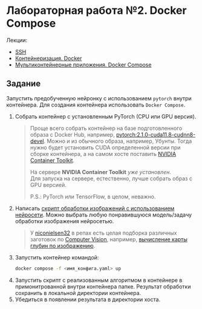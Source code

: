 # Лабораторная работа №2. Docker Compose

Лекции:
- [SSH](../../lectures/lecture_0/lecture_0.md)
- [Контейнеризация. Docker](../../lectures/lecture_1/lecture_1.md)
- [Мультиконтейнерные приложения. Docker Compose](../../lectures/lecture_2/lecture_2.md)

## Задание

Запустить предобученную нейронку с использованием `pytorch` внутри контейнера. Для создания контейнера использовать `Docker Compose`.

1. Собрать контейнер с установленным PyTorch (CPU или GPU версия).
   > Проще всего собрать контейнер на базе подготовленного образа с Docker Hub, например, 
    [pytorch:2.1.0-cuda11.8-cudnn8-devel](https://hub.docker.com/layers/pytorch/pytorch/2.1.0-cuda11.8-cudnn8-devel/images/sha256-558b78b9a624969d54af2f13bf03fbad27907dbb6f09973ef4415d6ea24c80d9?context=explore).
    Можно и из обычного образа, например, Убунты. Тогда нужно будет установить CUDA определенной версии 
  при сборке контейнера, а на самом хосте поставить [NVIDIA Container Toolkit](https://docs.nvidia.com/datacenter/cloud-native/container-toolkit/latest/install-guide.html).  
   > 
   > На сервере **NVIDIA Container Toolkit** *уже установлен*.  
   > Для запуска на сервере, естественно, лучше собрать образ с GPU версией.  
   > 
   > P.S.: PyTorch или TensorFlow, в целом, неважно.
2. Написать [скрипт обработки изображений с использованием нейросети](sub_task_pytorch.md). 
   Можно выбрать любую понравившуюся модель/задачу обработки изображения нейросетью.  
   > У [niconielsen32](https://github.com/niconielsen32) в репах есть целая подборка различных заготовок по 
     [Computer Vision](https://github.com/niconielsen32/ComputerVision), например, 
     [вычисление карты глубин по изображению](https://github.com/niconielsen32/ComputerVision/blob/master/MonocularDepth/midasDepthMap.py).
   > 
3. Запустить контейнер командой:
   ```bash
   docker compose -f <имя_конфига.yaml> up
   ```
4. Запустить скрипт с реализованным алгоритмом в контейнере в примонитрованной внутри контейнера папке. 
   Результат обработки сохранить в локальной директории контейнера.
5. Убедиться в появлении результата в директории хоста.